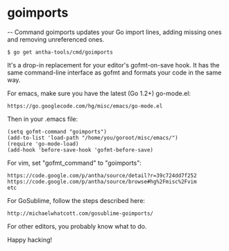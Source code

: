 # goimports
--
Command goimports updates your Go import lines, adding missing ones and removing
unreferenced ones.

    $ go get antha-tools/cmd/goimports

It's a drop-in replacement for your editor's gofmt-on-save hook. It has the same
command-line interface as gofmt and formats your code in the same way.

For emacs, make sure you have the latest (Go 1.2+) go-mode.el:

    https://go.googlecode.com/hg/misc/emacs/go-mode.el

Then in your .emacs file:

    (setq gofmt-command "goimports")
    (add-to-list 'load-path "/home/you/goroot/misc/emacs/")
    (require 'go-mode-load)
    (add-hook 'before-save-hook 'gofmt-before-save)

For vim, set "gofmt_command" to "goimports":

    https://code.google.com/p/antha/source/detail?r=39c724dd7f252
    https://code.google.com/p/antha/source/browse#hg%2Fmisc%2Fvim
    etc

For GoSublime, follow the steps described here:

    http://michaelwhatcott.com/gosublime-goimports/

For other editors, you probably know what to do.

Happy hacking!

